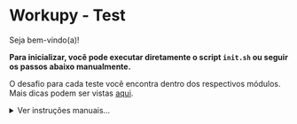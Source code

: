 # Workupy - Test

Seja bem-vindo(a)!

**Para inicializar, você pode executar diretamente o script `init.sh` ou seguir**
**os passos abaixo manualmente.**

O desafio para cada teste você encontra dentro dos respectivos módulos. Mais dicas
podem ser vistas [aqui](./docs/README.md).

<details>

  <summary>
    Ver instruções manuais...
  </summary>

  Para você instanciar o seu teste, primeiro você precisa realizar o download dos
  submódulos deste repositório.

  Para isso, execute os seguintes comando na pasta raiz:

  ```sh
  # Primeiramente altere as URLs para as suas
  git submodule set-url modules/backend https://github.com/$SEU_USUARIO/$NOME_DO_REPO
  git submodule set-url modules/frontend https://github.com/$SEU_USUARIO/$NOME_DO_REPO

  # Faça o download dos repositórios
  git submodule update --init --remote

  # Atualize eles para a branch main
  git submodule foreach git checkout main
  ```

  Após isso, copie os arquivos de ambiente necessários:

  ```sh
  cp env/.env.nginx.example env/.env.nginx
  cp env/.env.mysql.example env/.env.mysql

  # Se preferir, você pode deixar a cópia do arquivo na pasta do submódulo
  cp modules/backend/.env.example env/.env.backend
  cp modules/frontend/.env.example env/.env.frontend
  ```

  Com isso feito, defina os valores das suas variáveis de ambiente e comece a montar
  as Imagens Docker.

  A mais importante é a imagem base do Node.js, que pode ser compilada com:

  ```sh
  docker compose -f docker/compose.yaml build node
  ```

  A partir daqui, use os arquivos `docker/compose.yaml`, `modules/backend/compose.yaml`
  e `modules/frontend/compose.yaml` para manipular os containers, ou também se
  pode criar um arquivo `compose.yaml` diretamente na raiz do projeto.

  Este é um exemplo:

  ```yaml
  name: 'workupy-test'
  services:
    ingress:
      extends:
        service: nginx
        file: ./docker/compose.yaml
      depends_on:
        - backend
        - frontend
      networks:
        - workupy-test-net
      ports:
        - 8080:8080
    database:
      extends:
        service: mysql
        file: ./docker/compose.yaml
      networks:
        - workupy-test-net
    backend:
      extends:
        service: backend
        file: ./modules/backend/compose.yaml
      depends_on:
        - database
      env_file:
        - ./env/.env.backend
      networks:
        - workupy-test-net
      volumes:
        - ./modules/backend/src:/home/workupy/src:rw
    frontend:
      extends:
        service: frontend
        file: ./modules/frontend/compose.yaml
      depends_on:
        - backend
      env_file:
        - ./env/.env.frontend
      networks:
        - workupy-test-net
      volumes:
        - ./modules/frontend/src:/home/workupy/src:rw
  networks:
    workupy-test-net:
      name: 'workupy-test-net'
  ```

</details>
